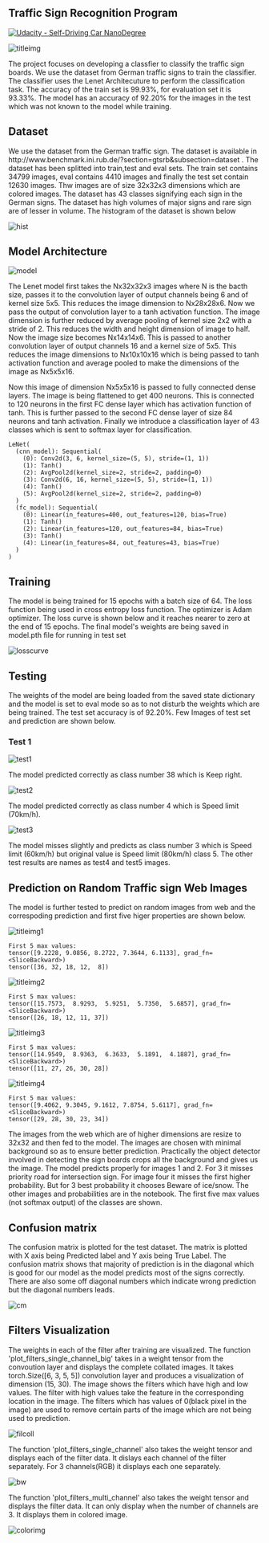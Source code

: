 ## Traffic Sign Recognition Program
[![Udacity - Self-Driving Car NanoDegree](https://s3.amazonaws.com/udacity-sdc/github/shield-carnd.svg)](http://www.udacity.com/drive)

<img src="Capture1test.JPG" alt="titleimg"/>

<p> The project focuses on developing a classfier to classify the traffic sign boards. We use the dataset from German traffic signs to train the classifier. The classifier uses the
Lenet Architecuture to perform the classification task. The accuracy of the train set is 99.93%, for evaluation set it is 93.33%. The model has an accuracy of 92.20% for the images 
in the test which was not known to the model while training. </p>

<h2> Dataset </h2>

<p> We use the dataset from the German traffic sign. The dataset is available in http://www.benchmark.ini.rub.de/?section=gtsrb&subsection=dataset . The dataset has been splitted 
into train,test and eval sets. The train set contains 34799 images, eval contains 4410 images and finally the test set contain 12630 images. Thw images are of size 32x32x3 dimensions
which are colored images. The dataset has 43 classes signifying each sign in the German signs. The dataset has high volumes of major signs and rare sign are of lesser in volume. The 
histogram of the dataset is shown below </p>

<img src="./datachart.JPG" alt="hist"/>

<h2> Model Architecture </h2>

<img src="./lenet.png" alt="model"/>

<p> The Lenet model first takes the Nx32x32x3 images where N is the bacth size, passes it to the convolution layer of output channels being 6 and of kernel size 5x5.
This reduces the image dimension to Nx28x28x6. Now we pass the output of convolution layer to a tanh activation function. The image dimension is further reduced by average 
pooling of kernel size 2x2 with a stride of 2. This reduces the width and height dimension of image to half. Now the image size becomes Nx14x14x6. This is passed to another
convolution layer of output channels 16 and a kernel size of 5x5. This reduces the image dimensions to Nx10x10x16 which is being passed to tanh activation function and average 
pooled to make the dimensions of the image as Nx5x5x16. </p>

<p> Now this image of dimension Nx5x5x16 is passed to fully connected dense layers. The image is being flattened to get 400 neurons. This is connected to 120 neurons in the first
FC dense layer which has activation function of tanh. This is further passed to the second FC dense layer of size 84 neurons and tanh activation. Finally we introduce a classification
layer of 43 classes which is sent to softmax layer for classification.</p>

```
LeNet(
  (cnn_model): Sequential(
    (0): Conv2d(3, 6, kernel_size=(5, 5), stride=(1, 1))
    (1): Tanh()
    (2): AvgPool2d(kernel_size=2, stride=2, padding=0)
    (3): Conv2d(6, 16, kernel_size=(5, 5), stride=(1, 1))
    (4): Tanh()
    (5): AvgPool2d(kernel_size=2, stride=2, padding=0)
  )
  (fc_model): Sequential(
    (0): Linear(in_features=400, out_features=120, bias=True)
    (1): Tanh()
    (2): Linear(in_features=120, out_features=84, bias=True)
    (3): Tanh()
    (4): Linear(in_features=84, out_features=43, bias=True)
  )
)

```
<h2> Training </h2>

<p> The model is being trained for 15 epochs with a batch size of 64. The loss function being used in cross entropy loss function. The optimizer is Adam optimizer.
The loss curve is shown below and it reaches nearer to zero at the end of 15 epochs. The final model's weights are being saved in model.pth file for running in test set </p>

<img src="./losscurve.JPG" alt="losscurve"/>

<h2> Testing </h2>

<p> The weights of the model are being loaded from the saved state dictionary and the model is set to eval mode so as to not disturb the weights which are being trained.
The test set accuracy is of 92.20%. Few Images of test set and prediction are shown below.</p>

<h3> Test 1 </h3>

<img src="./test1.JPG" alt="test1"/>

<p> The model predicted correctly as class number 38 which is Keep right.</p>

<img src="./test2.JPG" alt="test2"/>

<p> The model predicted correctly as class number 4 which is Speed limit (70km/h).</p>

<img src="./test3.JPG" alt="test3"/>

<p> The model misses slightly and predicts as class number 3 which is Speed limit (60km/h) but original value is Speed limit (80km/h) class 5. The other test results are names
as test4 and test5 images.</p>

<h2> Prediction on Random Traffic sign Web Images </h2>

<p> The model is further tested to predict on random images from web and the correspoding prediction and first five higer properties are shown below. </p>

<img src="Capture1test.JPG" alt="titleimg1"/>

```
First 5 max values:
tensor([9.2228, 9.0856, 8.2722, 7.3644, 6.1133], grad_fn=<SliceBackward>)
tensor([36, 32, 18, 12,  8])

```

<img src="Capture2test6.JPG" alt="titleimg2"/>

```
First 5 max values:
tensor([15.7573,  8.9293,  5.9251,  5.7350,  5.6857], grad_fn=<SliceBackward>)
tensor([26, 18, 12, 11, 37])

```

<img src="Capture3test.JPG" alt="titleimg3"/>

```
First 5 max values:
tensor([14.9549,  8.9363,  6.3633,  5.1891,  4.1887], grad_fn=<SliceBackward>)
tensor([11, 27, 26, 30, 28])

```

<img src="Capture4test.JPG" alt="titleimg4"/>

```
First 5 max values:
tensor([9.4062, 9.3045, 9.1612, 7.8754, 5.6117], grad_fn=<SliceBackward>)
tensor([29, 28, 30, 23, 34])

```

<p> The images from the web which are of higher dimensions are resize to 32x32 and then fed to the model. The images are chosen with minimal background so as to ensure better prediction. Practically the object detector involved in detecting the sign boards crops all the background and gives us the image. The model predicts properly for images 1 and 2. For 3 it misses priority road for intersection sign. For image four it misses the first higher probability. But for 3 best probability it chooses Beware of ice/snow. The other images and probabilities are in the notebook. The first five max values (not softmax output) of the classes are shown.</p>

<h2> Confusion matrix </h2> 

<p> The confusion matrix is plotted for the test dataset. The matrix is plotted with X axis being Predicted label and Y axis being True Label. The confusion matrix shows that 
 majority of prediction is in the diagonal which is good for our model as the model predicts most of the signs correctly. There are also some off diagonal numbers which indicate 
 wrong prediction but the diagonal numbers leads. </p>
 
 <img src="confusion_matrix.png" alt="cm"/>
 
 
<h2> Filters Visualization </h2> 
<p> The weights in each of the filter after training are visualized. The function 'plot_filters_single_channel_big' takes in a weight tensor from the convoution layer and displays the complete collated images. It takes torch.Size([6, 3, 5, 5]) convolution layer and produces a visualization of dimension (15, 30). The image shows the filters which have high and low values. The filter with high values take the feature in the corresponding location in the image. The filters which has values of 0(black pixel in the image) 
are used to remove certain parts of the image which are not being used to prediction.</p>

<img src="filtercollated.JPG" alt="filcoll"/>

The function 'plot_filters_single_channel' also takes the weight tensor and displays each of the filter data. It dislays each channel of the filter separately. For 3 channels(RGB) it displays each one separately.

<img src="conv0bin.JPG" alt="bw"/>

The function 'plot_filters_multi_channel' also takes the weight tensor and displays the filter data. It can only display when the number of channels are 3. It displays them in colored image.

<img src="conv0colored.JPG" alt="colorimg"/>


